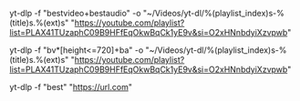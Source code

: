 yt-dlp -f "bestvideo+bestaudio" -o "~/Videos/yt-dl/%(playlist_index)s-%(title)s.%(ext)s" "https://youtube.com/playlist?list=PLAX41TUzaphC09B9HFfEqOkwBqCk1yE9v&si=O2xHNnbdyiXzvpwb"

yt-dlp -f "bv*[height<=720]+ba" -o "~/Videos/yt-dl/%(playlist_index)s-%(title)s.%(ext)s" "https://youtube.com/playlist?list=PLAX41TUzaphC09B9HFfEqOkwBqCk1yE9v&si=O2xHNnbdyiXzvpwb"

yt-dlp -f "best" "https://url.com"

